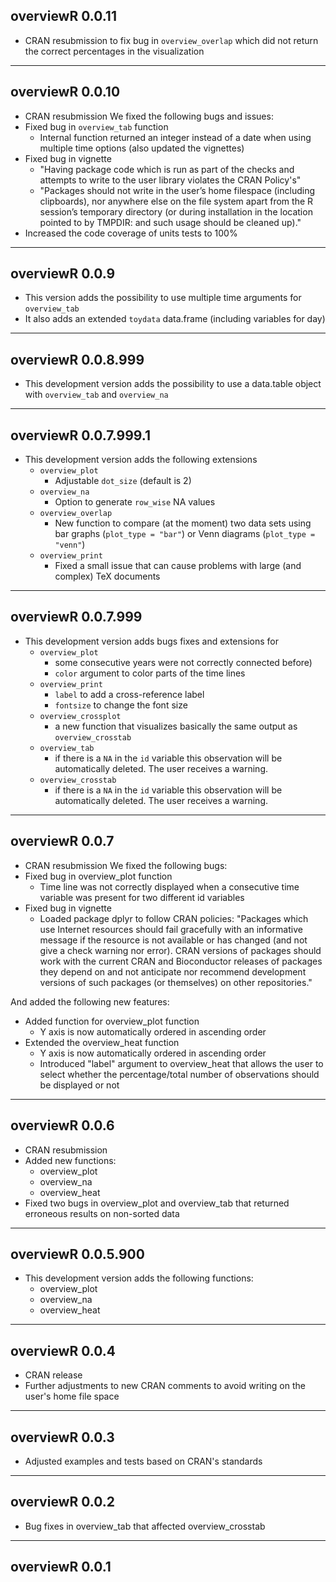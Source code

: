 ## overviewR 0.0.11

- CRAN resubmission to fix bug in `overview_overlap` which did not return the correct percentages in the visualization

---

## overviewR 0.0.10

- CRAN resubmission
We fixed the following bugs and issues:
- Fixed bug in `overview_tab` function
   - Internal function returned an integer instead of a date when using multiple time options (also updated the vignettes)
- Fixed bug in vignette
  - "Having package code which is run as part of the checks and attempts to write to the user library violates the CRAN Policy's"
  - "Packages should not write in the user’s home filespace (including
 clipboards), nor anywhere else on the file system apart from the R
 session’s temporary directory (or during installation in the location
 pointed to by TMPDIR: and such usage should be cleaned up)."
- Increased the code coverage of units tests to 100%

---

## overviewR 0.0.9

- This version adds the possibility to use multiple time arguments for `overview_tab`
- It also adds an extended `toydata` data.frame (including variables for day)

---

## overviewR 0.0.8.999

- This development version adds the possibility to use a data.table object with `overview_tab` and `overview_na`

---

## overviewR 0.0.7.999.1

- This development version adds the following extensions
   - `overview_plot`
      - Adjustable `dot_size` (default is 2)
   - `overview_na`
      - Option to generate `row_wise` NA values
   - `overview_overlap`
      - New function to compare (at the moment) two data sets using bar graphs (`plot_type = "bar"`) or Venn diagrams (`plot_type = "venn"`)
   - `overview_print`
      - Fixed a small issue that can cause problems with large (and complex) TeX documents 


---

## overviewR 0.0.7.999

- This development version adds bugs fixes and extensions for 
   - `overview_plot`
      - some consecutive years were not correctly connected before)
      - `color` argument to color parts of the time lines
   - `overview_print`
      - `label` to add a cross-reference label
      - `fontsize` to change the font size
   - `overview_crossplot`
      - a new function that visualizes basically the same output as `overview_crosstab`
   - `overview_tab`
      - if there is a `NA` in the `id` variable this observation will be automatically deleted. The user receives a warning.
   - `overview_crosstab`
      - if there is a `NA` in the `id` variable this observation will be automatically deleted. The user receives a warning.
   

---

## overviewR 0.0.7

- CRAN resubmission
We fixed the following bugs:
- Fixed bug in overview_plot function
   - Time line was not correctly displayed when a consecutive time variable was present for two different id variables
- Fixed bug in vignette
   - Loaded package dplyr to follow CRAN policies: "Packages which use Internet resources should fail gracefully with an informative message if the resource is not available or has changed (and not give a check warning nor error). CRAN versions of packages should work with the current CRAN and Bioconductor releases of packages they depend on and not anticipate nor recommend development versions of such packages (or themselves) on other repositories."

And added the following new features:
- Added function for overview_plot function
   - Y axis is now automatically ordered in ascending order
- Extended the overview_heat function
   - Y axis is now automatically ordered in ascending order
   - Introduced "label" argument to overview_heat that allows the user to select whether the percentage/total number of observations should be displayed or not

---

## overviewR 0.0.6

- CRAN resubmission
- Added new functions:
  - overview_plot
  - overview_na
  - overview_heat
- Fixed two bugs in overview_plot and overview_tab that returned erroneous results on non-sorted data

---

##  overviewR 0.0.5.900

- This development version adds the following functions:
   - overview_plot
   - overview_na
   - overview_heat

---

## overviewR 0.0.4

- CRAN release
- Further adjustments to new CRAN comments to avoid writing on the user's home file space

---

## overviewR 0.0.3

- Adjusted examples and tests based on CRAN's standards

---

## overviewR 0.0.2

- Bug fixes in overview_tab that affected overview_crosstab

---

## overviewR 0.0.1

